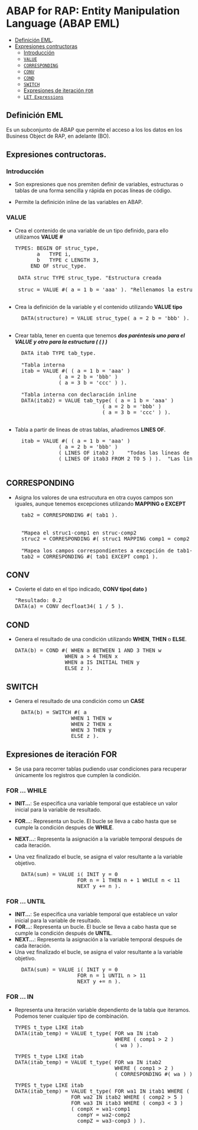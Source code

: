 # ABAP for RAP: Entity Manipulation Language (ABAP EML)
- [Definición EML](#definicion).
- [Expresiones contructoras](#constructoras)
  - [Introducción](#introduction)
  - [`VALUE`](#value)
  - [`CORRESPONDING`](#corresponding)
  - [`CONV`](#conv)
  - [`COND`](#cond)
  - [`SWITCH`](#switch)
  - [Expresiones de iteración `FOR`](#iteration-expressions-with-for)
  - [`LET Expressions`](#let-expressions)

## Definición EML
Es un subconjunto de ABAP que permite el acceso a los los datos en los Business Object de RAP, en adelante (BO).

## Expresiones contructoras.
### Introducción
- Son expresiones que nos premiten definir de variables, estructuras o tablas de una forma sencilla y rápida en pocas líneas de código.
  
- Permite la definición inline de las variables en ABAP.

### VALUE 
 - Crea el contenido de una variable de un tipo definido, para ello utilizamos **VALUE #**
    <pre>TYPES: BEGIN OF struc_type,
          a   TYPE i,
          b   TYPE c LENGTH 3,
        END OF struc_type.

    DATA struc TYPE struc_type. "Estructura creada

    struc = VALUE #( a = 1 b = 'aaa' ). "Rellenamos la estructura con los valores a = 1 y b = aaa.
    </pre>
- Crea la definición de la variable y el contenido utilizando **VALUE tipo**
    <pre>
    DATA(structure) = VALUE struc_type( a = 2 b = 'bbb' ).
    </pre>
- Crear tabla, tener en cuenta que tenemos ***dos paréntesis uno para el VALUE y otro para la estructura ( ( ) )***
    <pre>
    DATA itab TYPE tab_type.

    "Tabla interna
    itab = VALUE #( ( a = 1 b = 'aaa' )
                ( a = 2 b = 'bbb' )
                ( a = 3 b = 'ccc' ) ).

    "Tabla interna con declaración inline
    DATA(itab2) = VALUE tab_type( ( a = 1 b = 'aaa' )
                              ( a = 2 b = 'bbb' )
                              ( a = 3 b = 'ccc' ) ).
    </pre>

- Tabla a partir de lineas de otras tablas, añadiremos **LINES OF**.
    <pre>
    itab = VALUE #( ( a = 1 b = 'aaa' )
                ( a = 2 b = 'bbb' )
                ( LINES OF itab2 )    "Todas las líneas de itab2
                ( LINES OF itab3 FROM 2 TO 5 ) ).  "Las lineas 2 a 5 de itab3
    </pre>

## CORRESPONDING
- Asigna los valores de una estrucutura en otra cuyos campos son iguales, aunque tenemos excepciones utilizando **MAPPING o EXCEPT**

  <pre>
    tab2 = CORRESPONDING #( tab1 ).
    

    "Mapea el struc1-comp1 en struc-comp2
    struc2 = CORRESPONDING #( struc1 MAPPING comp1 = comp2 ).

    "Mapea los campos correspondientes a excepción de tab1-comp1
    tab2 = CORRESPONDING #( tab1 EXCEPT comp1 ).
  </pre>

## CONV
- Covierte el dato en el tipo indicado, **CONV tipo( dato )**
  <pre>
  "Resultado: 0.2
  DATA(a) = CONV decfloat34( 1 / 5 ).
  </pre>

## COND  
- Genera el resultado de una condición utilizando **WHEN**, **THEN** o **ELSE**.
  <pre>
  DATA(b) = COND #( WHEN a BETWEEN 1 AND 3 THEN w
                  WHEN a > 4 THEN x
                  WHEN a IS INITIAL THEN y
                  ELSE z ).
  </pre>

## SWITCH
- Genera el resultado de una condición como un **CASE**
  <pre>
    DATA(b) = SWITCH #( a
                    WHEN 1 THEN w
                    WHEN 2 THEN x
                    WHEN 3 THEN y
                    ELSE z ).
  </pre>

## Expresiones de iteración FOR
- Se usa para recorrer tablas pudiendo usar condiciones para recuperar únicamente los registros que cumplen la condición.

### FOR ... WHILE
- **INIT...**: Se especifica una variable temporal que establece un valor inicial para la variable de resultado.
- **FOR...**: Representa un bucle. El bucle se lleva a cabo hasta que se cumple la condición después de **WHILE**.
- **NEXT...**: Representa la asignación a la variable temporal después de cada iteración.
- Una vez finalizado el bucle, se asigna el valor resultante a la variable objetivo.

  <pre>
    DATA(sum) = VALUE i( INIT y = 0
                      FOR n = 1 THEN n + 1 WHILE n < 11
                      NEXT y += n ).
  </pre>

### FOR ... UNTIL
- **INIT...**: Se especifica una variable temporal que establece un valor inicial para la variable de resultado.
- **FOR...**: Representa un bucle. El bucle se lleva a cabo hasta que se cumple la condición después de **UNTIL**.
- **NEXT...**: Representa la asignación a la variable temporal después de cada iteración.
- Una vez finalizado el bucle, se asigna el valor resultante a la variable objetivo.
  <pre>
    DATA(sum) = VALUE i( INIT y = 0
                      FOR n = 1 UNTIL n > 11
                      NEXT y += n ).
  </pre>

### FOR ... IN
- Representa una iteración variable dependiento de la tabla que iteramos. Podemos tener cualquier tipo de combinación. 
  <pre>
  TYPES t_type LIKE itab
  DATA(itab_temp) = VALUE t_type( FOR wa IN itab
                                  WHERE ( comp1 > 2 )
                                  ( wa ) ).
  </pre>
   <pre>
  TYPES t_type LIKE itab
  DATA(itab_temp) = VALUE t_type( FOR wa IN itab2
                                  WHERE ( comp1 > 2 )
                                  ( CORRESPONDING #( wa ) ) ).
  </pre>
   <pre>
  TYPES t_type LIKE itab
  DATA(itab_temp) = VALUE t_type( FOR wa1 IN itab1 WHERE ( comp1 = 4 )
                    FOR wa2 IN itab2 WHERE ( comp2 > 5 )
                    FOR wa3 IN itab3 WHERE ( comp3 < 3 )
                    ( compX = wa1-comp1
                      compY = wa2-comp2
                      compZ = wa3-comp3 ) ).
  </pre>